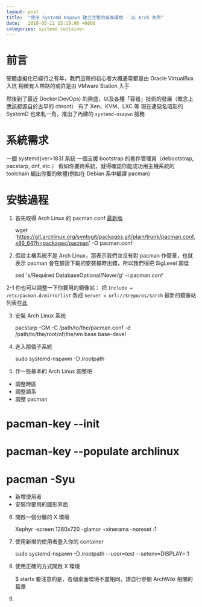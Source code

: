 ```yaml
---
layout: post
title:  "使用 SystemD Nspawn 建立完整的桌面環境 - 以 Arch 為例"
date:   2016-05-11 15:19:00 +0800
categories: systemd container
---
```


前言
====
硬體虛擬化已經行之有年，我們這帶的初心者大概通常都是由 Oracle VirtualBox 入坑
稍微有人帶路的或許是由 VMware Station 入手

然後到了最近 Docker(DevOps) 的興盛，以及各種「容器」技術的發展（概念上應該都源自於古早的 chroot）
有了 Xen、KVM、LXC 等
現在連惡名昭彰的 SystemD 也來軋一角，推出了內建的 `systemd-nsapwn` 服務

系統需求
=======

一個 systemd(ver>183) 系統
一個支援 bootstrap 的套件管理員（debootstrap, pacstarp, dnf, etc.）
假如你要跨系統，就得確認你能成功用主機系統的 toolchain 編出你要的軟體(例如在 Debian 系中編譯 pacman)

安裝過程
=======

1. 首先取得 Arch Linux 的 pacman.conf
[最新版](https://git.archlinux.org/svntogit/packages.git/plain/trunk/pacman.conf.x86_64?h=packages/pacman)

    wget 'https://git.archlinux.org/svntogit/packages.git/plain/trunk/pacman.conf.x86_64?h=packages/pacman' -O pacman.conf

2. 假設主機系統不是 Arch Linux，那表示我們並沒有對 pacman 作簽章，也就表示 pacman 會在驗證下載的安裝檔時出錯，所以我們得把 SigLevel 調低

    sed 's/Required DatabaseOptional/Never/g' -i pacman.conf
    
 2-1 你也可以調整一下你要用的鏡像站：
   把 `Include = /etc/pacman.d/mirrorlist` 改成 `Server = url://$repo/os/$arch`
   最新的鏡像站列表在[此](https://git.archlinux.org/svntogit/packages.git/plain/trunk/mirrorlist?h=packages/pacman-mirrorlist)

3. 安裝 Arch Linux 系統

    pacstarp -GM -C /path/to/the/pacman.conf -d /path/to/the/root/of/the/vm base base-devel
    
4. 進入那個子系統

    sudo systemd-nspawn -D /rootpath
    
5. 作一些基本的 Arch Linux 調整吧

 * 調整時區
 * 調整語系
 * 調整 pacman
  # pacman-key --init
  # pacman-key --populate archlinux
  # pacman -Syu
 * 新增使用者
 * 安裝你要用的圖形界面

6. 開啟一個分離的 X 環境

    Xephyr -screen 1280x720 -glamor +xinerama -noreset :1
    
7. 使用新增的使用者登入你的 container

    sudo systemd-nspawn -D /rootpath --user=test --setenv=DISPLAY=:1

8. 使用正確的方式開啟 X 環境

    $ startx
    要注意的是，各個桌面環境不盡相同，請自行參閱 ArchWiki 相關的篇章

9. 
